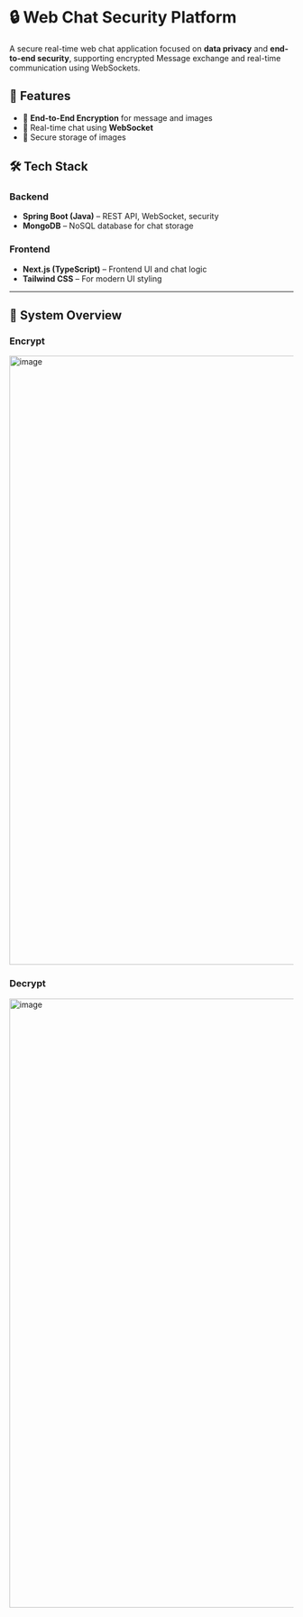 # 🔒 Web Chat Security Platform

A secure real-time web chat application focused on **data privacy** and **end-to-end security**, supporting encrypted Message exchange and real-time communication using WebSockets.

## 🚀 Features

- 🔐 **End-to-End Encryption** for message and images
- 💬 Real-time chat using **WebSocket**
- 🧾 Secure storage of images

## 🛠️ Tech Stack

### Backend
- **Spring Boot (Java)** – REST API, WebSocket, security
- **MongoDB** – NoSQL database for chat storage

### Frontend
- **Next.js (TypeScript)** – Frontend UI and chat logic
- **Tailwind CSS** – For modern UI styling


---

## 📁 System Overview

### Encrypt
<img width="1920" height="1080" alt="image" src="https://github.com/user-attachments/assets/617348af-30f4-43d9-baac-994b4ba9a0d3" />

### Decrypt
<img width="1920" height="1080" alt="image" src="https://github.com/user-attachments/assets/839452ee-9143-4cd7-a001-ecf191ecf2dd" />



